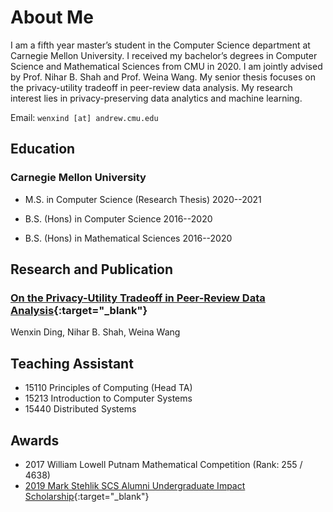 # About Me

I am a fifth year master’s student in the Computer Science department at Carnegie Mellon University. I received my bachelor’s degrees in Computer Science and Mathematical Sciences from CMU in 2020. I am jointly advised by Prof. Nihar B. Shah and Prof. Weina Wang. My senior thesis focuses on the privacy-utility tradeoff in peer-review data analysis. My research interest lies in privacy-preserving data analytics and machine learning.



Email: `wenxind [at] andrew.cmu.edu`


## Education

### Carnegie Mellon University
- M.S. in Computer Science (Research Thesis) 2020--2021

- B.S. (Hons) in Computer Science            2016--2020

- B.S. (Hons) in Mathematical Sciences       2016--2020

## Research and Publication

### [On the Privacy-Utility Tradeoff in Peer-Review Data Analysis](https://arxiv.org/abs/2006.16385){:target="_blank"}
Wenxin Ding, Nihar B. Shah, Weina Wang

## Teaching Assistant

- 15110 Principles of Computing (Head TA)
- 15213 Introduction to Computer Systems
- 15440 Distributed Systems

## Awards

- 2017 William Lowell Putnam Mathematical Competition (Rank: 255 / 4638)
- [2019 Mark Stehlik SCS Alumni Undergraduate Impact Scholarship](https://www.scs.cmu.edu/news/ding-earns-2019-stehlik-scholarship){:target="_blank"}



